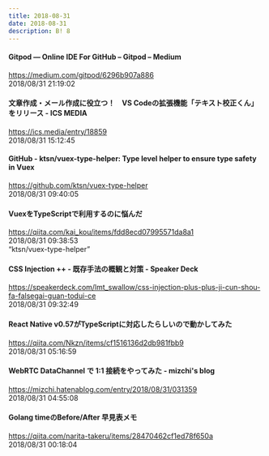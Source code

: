 ```yaml
---
title: 2018-08-31
date: 2018-08-31
description: B! 8
---
```


#### Gitpod — Online IDE For GitHub – Gitpod – Medium
https://medium.com/gitpod/6296b907a886<br>
2018/08/31 21:19:02<br>


#### 文章作成・メール作成に役立つ！　VS Codeの拡張機能「テキスト校正くん」をリリース - ICS MEDIA
https://ics.media/entry/18859<br>
2018/08/31 15:12:45<br>


#### GitHub - ktsn/vuex-type-helper: Type level helper to ensure type safety in Vuex
https://github.com/ktsn/vuex-type-helper<br>
2018/08/31 09:40:05<br>


#### VuexをTypeScriptで利用するのに悩んだ
https://qiita.com/kai_kou/items/fdd8ecd07995571da8a1<br>
2018/08/31 09:38:53<br>
“ktsn/vuex-type-helper”


#### CSS Injection ++ - 既存手法の概観と対策 - Speaker Deck
https://speakerdeck.com/lmt_swallow/css-injection-plus-plus-ji-cun-shou-fa-falsegai-guan-todui-ce<br>
2018/08/31 09:32:49<br>


#### React Native v0.57がTypeScriptに対応したらしいので動かしてみた
https://qiita.com/Nkzn/items/cf1516136d2db981fbb9<br>
2018/08/31 05:16:59<br>


#### WebRTC DataChannel で 1:1 接続をやってみた - mizchi's blog
https://mizchi.hatenablog.com/entry/2018/08/31/031359<br>
2018/08/31 04:55:08<br>


#### Golang timeのBefore/After 早見表メモ
https://qiita.com/narita-takeru/items/28470462cf1ed78f650a<br>
2018/08/31 00:18:04<br>


